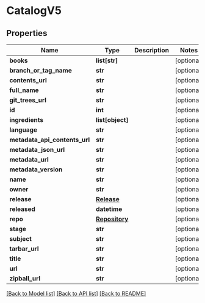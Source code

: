 # CatalogV5

## Properties
Name | Type | Description | Notes
------------ | ------------- | ------------- | -------------
**books** | **list[str]** |  | [optional] 
**branch_or_tag_name** | **str** |  | [optional] 
**contents_url** | **str** |  | [optional] 
**full_name** | **str** |  | [optional] 
**git_trees_url** | **str** |  | [optional] 
**id** | **int** |  | [optional] 
**ingredients** | **list[object]** |  | [optional] 
**language** | **str** |  | [optional] 
**metadata_api_contents_url** | **str** |  | [optional] 
**metadata_json_url** | **str** |  | [optional] 
**metadata_url** | **str** |  | [optional] 
**metadata_version** | **str** |  | [optional] 
**name** | **str** |  | [optional] 
**owner** | **str** |  | [optional] 
**release** | [**Release**](Release.md) |  | [optional] 
**released** | **datetime** |  | [optional] 
**repo** | [**Repository**](Repository.md) |  | [optional] 
**stage** | **str** |  | [optional] 
**subject** | **str** |  | [optional] 
**tarbar_url** | **str** |  | [optional] 
**title** | **str** |  | [optional] 
**url** | **str** |  | [optional] 
**zipball_url** | **str** |  | [optional] 

[[Back to Model list]](../README.md#documentation-for-models) [[Back to API list]](../README.md#documentation-for-api-endpoints) [[Back to README]](../README.md)


